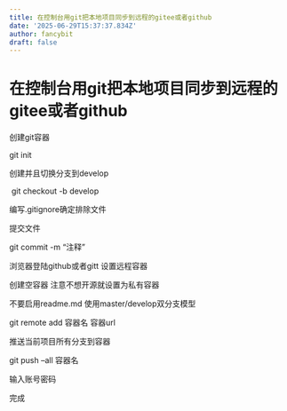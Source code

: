```yaml
---
title: 在控制台用git把本地项目同步到远程的gitee或者github
date: '2025-06-29T15:37:37.834Z'
author: fancybit
draft: false
---
```

<div class="header"><h1 class="single-title animate__animated animate__pulse animate__faster">在控制台用git把本地项目同步到远程的gitee或者github</h1></div>

<div class="content" id="content"><p>创建git容器</p><p>git init</p><p>创建并且切换分支到develop</p><p>&nbsp;git checkout -b develop</p><p>编写.gitignore确定排除文件</p><p>提交文件</p><p>git commit -m “注释”</p><p>浏览器登陆github或者gitt 设置远程容器</p><p>创建空容器 注意不想开源就设置为私有容器</p><p>不要启用readme.md 使用master/develop双分支模型</p><!-- raw HTML omitted --><!-- raw HTML omitted --><p>git remote add 容器名 容器url</p><p>推送当前项目所有分支到容器</p><p>git push –all 容器名</p><p>输入账号密码</p><p>完成</p><!-- raw HTML omitted --></div>

